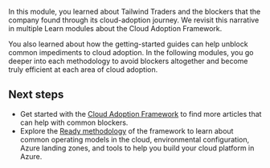 In this module, you learned about Tailwind Traders and the blockers that the company found through its cloud-adoption journey. We revisit this narrative in multiple Learn modules about the Cloud Adoption Framework.

You also learned about how the getting-started guides can help unblock common impediments to cloud adoption. In the following modules, you go deeper into each methodology to avoid blockers altogether and become truly efficient at each area of cloud adoption.

## Next steps

- Get started with the [Cloud Adoption Framework](/azure/cloud-adoption-framework/get-started/?azure-portal=true) to find more articles that can help with common blockers.
- Explore the [Ready methodology](/azure/cloud-adoption-framework/ready/?azure-portal=true) of the framework to learn about common operating models in the cloud, environmental configuration, Azure landing zones, and tools to help you build your cloud platform in Azure.
